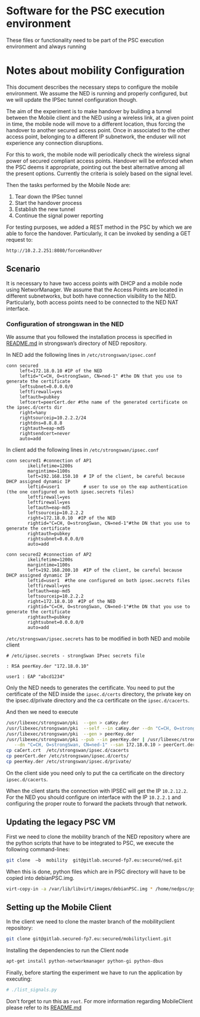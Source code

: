 # Software for the PSC execution environment

These files or functionality need to be part of the PSC execution environment and always running

# Notes about mobility Configuration
This document describes the necessary steps to configure the mobile environment. We assume the NED is running and properly configured, but we will update the IPSec tunnel configuration though.

The aim of the experiment is to make handover by building a tunnel between the Mobile client and the NED using a wireless link, at a given point in time, the mobile node will move to a different location, thus forcing the handover to another secured access point. Once in associated to the other access point, belonging to a different IP subnetwork, the enduser will not experience any connection disruptions.

For this to work, the mobile node will periodically check the wireless signal power of secured compliant access points. Handover will be enforced when the PSC deems it appropriate, pointing out the best alternative among all the present options. Currently the criteria is solely  based on the signal level.

Then the tasks performed by the Mobile Node are:

1. Tear down the IPSec tunnel
2. Start the handover process
3. Establish the new tunnel
4. Continue the signal power reporting

For testing purposes, we added a REST method in the PSC by which we are able to force the handover. Particularly, it can be invoked by sending a GET request to:
```
http://10.2.2.251:8080/forceHandOver
```

## Scenario
It is necessary to have two access points with DHCP and a mobile node using NetworManager. We assume that the Access Points are located in different subnetworks, but both have connection visibility to the NED. Particularly, both access points need to be connected to the NED NAT interface.

### Configuration of strongswan in the NED
We assume that you followed the installation process is specified in [README.md](/secured/app/blob/master/README.md) in strongswan’s directory of NED repository.

In NED add the following lines in ```/etc/strongswan/ipsec.conf``` 
```
conn secured
     left=172.18.0.10 #IP of the NED
     leftid="C=CH, O=strongSwan, CN=ned-1" #the DN that you use to generate the certificate
     leftsubnet=0.0.0.0/0
     leftfirewall=yes
     leftauth=pubkey
     leftcert=peerCert.der #the name of the generated certificate on the ipsec.d/certs dir
     right=%any
     rightsourceip=10.2.2.2/24
     rightdns=8.8.8.8
     rightauth=eap-md5
     rightsendcert=never
     auto=add
```

In client add the following lines in ```/etc/strongswan/ipsec.conf```
```
conn secured1 #connection of AP1 
        ikelifetime=1200s
        margintime=1100s
        left=192.168.150.10  # IP of the client, be careful because DHCP assigned dynamic IP
        leftid=user1         # user to use on the eap authentication (the one configured on both ipsec.secrets files)
        leftfirewall=yes
        leftfirewall=yes
        leftauth=eap-md5
        leftsourceip=10.2.2.2
        right=172.18.0.10  #IP of the NED
        rightid="C=CH, O=strongSwan, CN=ned-1"#the DN that you use to generate the certificate 
        rightauth=pubkey
        rightsubnet=0.0.0.0/0
        auto=add

conn secured2 #connection of AP2
        ikelifetime=1200s
        margintime=1100s
        left=192.168.200.10  #IP of the client, be careful because DHCP assigned dynamic IP
        leftid=user1  #the one configured on both ipsec.secrets files
        leftfirewall=yes
        leftauth=eap-md5
        leftsourceip=10.2.2.2
        right=172.18.0.10  #IP of the NED
        rightid="C=CH, O=strongSwan, CN=ned-1"#the DN that you use to generate the certificate 
        rightauth=pubkey
        rightsubnet=0.0.0.0/0
        auto=add
```

```/etc/strongswan/ipsec.secrets``` has to be modified in both NED and mobile client
```
# /etc/ipsec.secrets - strongSwan IPsec secrets file

: RSA peerKey.der "172.18.0.10"

user1 : EAP "abcd1234"
```

Only the NED needs to generates the certificate. You need to put the
certificate of the NED inside the ```ipsec.d/certs``` directory, the private
key on the ipsec.d/private directory and the ca certificate on the ```ipsec.d/cacerts```.

And then we need to execute
```bash
/usr/libexec/strongswan/pki  --gen > caKey.der
/usr/libexec/strongswan/pki  --self --in caKey.der --dn "C=CH, O=strongSwan, CN=strongSwan CA" --ca --outform pem > caCert.crt
/usr/libexec/strongswan/pki  --gen > peerKey.der
/usr/libexec/strongswan/pki --pub --in peerKey.der | /usr/libexec/strongswan/pki --issue --cacert caCert.crt --cakey caKey.der \
   --dn "C=CH, O=strongSwan, CN=ned-1" --san 172.18.0.10 > peerCert.der
cp caCert.crt  /etc/strongswan/ipsec.d/cacerts
cp peerCert.der /etc/strongswan/ipsec.d/certs/
cp peerKey.der /etc/strongswan/ipsec.d/private/
```

On the client side you need only to put the ca certificate on the directory ```ipsec.d/cacerts```.

When the client starts the connection with IPSEC will get the IP ```10.2.12.2```.
For the NED you should configure on interface with the IP ```10.2.2.1``` and
configuring the proper route to forward the packets through that network.

## Updating the legacy PSC VM

First we need to clone the mobility branch of the NED repository where are the
python scripts that have to be integrated to PSC, we execute the following
command-lines:

```bash
git clone  –b  mobility  git@gitlab.secured-fp7.eu:secured/ned.git
```
When this is done, python files which are in PSC directory will have to be
copied into debianPSC.img.

```bash
virt-copy-in -a /var/lib/libvirt/images/debianPSC.img * /home/nedpsc/pythonScript/  
```

## Setting up the Mobile Client
In the client we need to clone the master branch of the mobilityclient repository:

```bash
git clone git@gitlab.secured-fp7.eu:secured/mobilityclient.git
```

Installing the dependencies to run the Client node
```bash
apt-get install python-networkmanager python-gi python-dbus
```

Finally, before starting the experiment we have to run the application by executing:
```bash
# ./list_signals.py
```
Don't forget to run this as ```root```. For more information regarding
MobileClient please refer to its [README.md](/secured/mobilityclient/blob/master/README.md)
